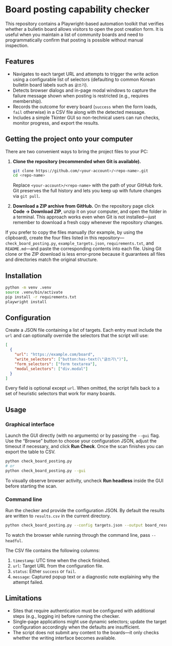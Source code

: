 # Board posting capability checker

This repository contains a Playwright-based automation toolkit that verifies
whether a bulletin board allows visitors to open the post creation form.  It
is useful when you maintain a list of community boards and need to
programmatically confirm that posting is possible without manual inspection.

## Features

* Navigates to each target URL and attempts to trigger the write action using a
  configurable list of selectors (defaulting to common Korean bulletin board
  labels such as `글쓰기`).
* Detects browser dialogs and in-page modal windows to capture the failure
  message shown when posting is restricted (e.g., requires membership).
* Records the outcome for every board (`success` when the form loads, `fail`
  otherwise) in a CSV file along with the detected message.
* Includes a simple Tkinter GUI so non-technical users can run checks, monitor
  progress, and export the results.

## Getting the project onto your computer

There are two convenient ways to bring the project files to your PC:

1. **Clone the repository (recommended when Git is available).**
   ```bash
   git clone https://github.com/<your-account>/<repo-name>.git
   cd <repo-name>
   ```
   Replace `<your-account>/<repo-name>` with the path of your GitHub fork. Git
   preserves the full history and lets you keep up with future changes via
   `git pull`.

2. **Download a ZIP archive from GitHub.** On the repository page click
   **Code → Download ZIP**, unzip it on your computer, and open the folder in a
   terminal. This approach works even when Git is not installed—just remember to
   download a fresh copy whenever the repository changes.

If you prefer to copy the files manually (for example, by using the clipboard),
create the four files listed in this repository—`check_board_posting.py`,
`example_targets.json`, `requirements.txt`, and `README.md`—and paste the
corresponding contents into each file. Using Git clone or the ZIP download is
less error-prone because it guarantees all files and directories match the
original structure.

## Installation

```bash
python -m venv .venv
source .venv/bin/activate
pip install -r requirements.txt
playwright install
```

## Configuration

Create a JSON file containing a list of targets.  Each entry must include the
`url` and can optionally override the selectors that the script will use:

```json
[
  {
    "url": "https://example.com/board",
    "write_selectors": ["button:has-text(\"글쓰기\")"],
    "form_selectors": ["form textarea"],
    "modal_selectors": ["div.modal"]
  }
]
```

Every field is optional except `url`.  When omitted, the script falls back to a
set of heuristic selectors that work for many boards.

## Usage

### Graphical interface

Launch the GUI directly (with no arguments) or by passing the `--gui` flag. Use
the “Browse” button to choose your configuration JSON, adjust the timeout if
necessary, and click **Run Check**. Once the scan finishes you can export the
table to CSV.

```bash
python check_board_posting.py
# or
python check_board_posting.py --gui
```

To visually observe browser activity, uncheck **Run headless** inside the GUI
before starting the scan.

### Command line

Run the checker and provide the configuration JSON.  By default the results are
written to `results.csv` in the current directory.

```bash
python check_board_posting.py --config targets.json --output board_results.csv --verbose
```

To watch the browser while running through the command line, pass `--headful`.

The CSV file contains the following columns:

1. `timestamp`: UTC time when the check finished.
2. `url`: Target URL from the configuration file.
3. `status`: Either `success` or `fail`.
4. `message`: Captured popup text or a diagnostic note explaining why the
   attempt failed.

## Limitations

* Sites that require authentication must be configured with additional steps
  (e.g., logging in) before running the checker.
* Single-page applications might use dynamic selectors; update the target
  configuration accordingly when the defaults are insufficient.
* The script does not submit any content to the boards—it only checks whether
  the writing interface becomes available.
